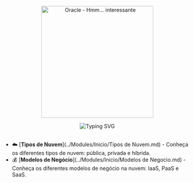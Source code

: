
<p align="center">
  <img src="https://github.com/user-attachments/assets/4d6f56a9-a64a-4220-9d44-53064f68d373" width="300" alt="Oracle - Hmm... interessante" />
</p>

<div align="center">
  <img src="https://readme-typing-svg.herokuapp.com?color=FFB6C1&size=30&center=true&vCenter=true&width=600&lines=✨+Conteúdo+Completo+✨&repeat=true" alt="Typing SVG" />
</div>


<br>

- ☁️ [**Tipos de Nuvem**](../Modules/Inicio/Tipos de Nuvem.md) - Conheça os diferentes tipos de nuvem: pública, privada e híbrida.
- 💰 [**Modelos de Negócio**](../Modules/Inicio/Modelos de Negocio.md) - Conheça os diferentes modelos de negócio na nuvem: IaaS, PaaS e SaaS.
